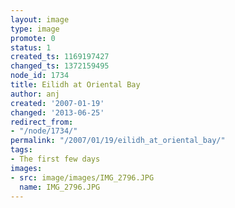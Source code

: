 ```yaml
---
layout: image
type: image
promote: 0
status: 1
created_ts: 1169197427
changed_ts: 1372159495
node_id: 1734
title: Eilidh at Oriental Bay
author: anj
created: '2007-01-19'
changed: '2013-06-25'
redirect_from:
- "/node/1734/"
permalink: "/2007/01/19/eilidh_at_oriental_bay/"
tags:
- The first few days
images:
- src: image/images/IMG_2796.JPG
  name: IMG_2796.JPG
---
```


